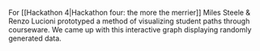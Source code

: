 For [[Hackathon 4|Hackathon four: the more the merrier]] Miles Steele & Renzo Lucioni prototyped a method of visualizing student paths through courseware. We came up with this interactive graph displaying randomly generated data.